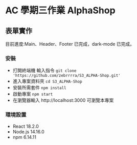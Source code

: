 # AC 學期三作業 AlphaShop

## 表單實作

目前進度:Main、Header、Footer 已完成，dark-mode 已完成。

### 安裝

- 打開終端機 輸入指令 `git clone  'https://github.com/zebrrrra/S3_ALPHA-Shop.git'`
- 進入專案資料夾 `cd S3_ALPHA-Shop`
- 安裝所需套件 `npm install`
- 啟動專案 `npm start`
- 在瀏覽器輸入 http://localhost:3000 可瀏覽本專案

### 環境設置

- React 18.2.0
- Node.js 14.16.0
- npm 6.14.11
